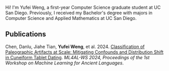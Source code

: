 Hi! I'm Yufei Weng, a first-year Computer Science graduate student at UC San Diego. Previously, I received my Bachelor's degree with majors in Computer Science and Applied Mathematics at UC San Diego.

## Publications
Chen, Danlu, Jiahe Tian, **Yufei Weng**, et al. 2024. [Classification of Paleographic Artifacts at Scale: Mitigating Confounds and Distribution Shift in Cuneiform Tablet Dating](https://aclanthology.org/2024.ml4al-1.4). *ML4AL-WS 2024, Proceedings of the 1st Workshop on Machine Learning for Ancient Languages*.
